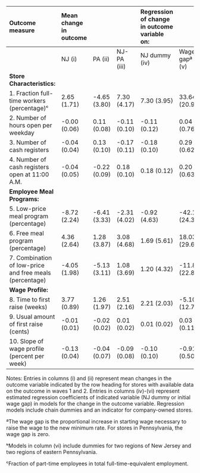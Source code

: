 | Outcome measure                                         | Mean change in outcome |       |         | Regression of change in outcome variable on: |            |             |
| :------------------------------------------------------ | :--------------------- | :---- | :------ | :------------------------------------------- | :--------- | :---------- |
|                                                         | NJ (i)                 | PA (ii) | NJ-PA (iii) | NJ dummy (iv)                                | Wage gapª (v) | Wage gapᵇ (vi) |
| **Store Characteristics:** |                        |       |         |                                              |            |             |
| 1. Fraction full-time workers (percentage)ᶜ             | 2.65 (1.71)            | -4.65 (3.80) | 7.30 (4.17) | 7.30 (3.95)                                  | 33.64 (20.95) | 20.28 (24.35) |
| 2. Number of hours open per weekday                     | -0.00 (0.06)           | 0.11 (0.08) | -0.11 (0.10) | -0.11 (0.12)                                 | 0.04 (0.76) | -0.24 (0.65)   |
| 3. Number of cash registers                             | -0.04 (0.04)           | 0.13 (0.10) | -0.17 (0.11) | -0.18 (0.10)                                 | 0.29 (0.62) | -0.31 (0.53)   |
| 4. Number of cash registers open at 11:00 A.M.          | -0.04 (0.05)           | -0.22 (0.09) | 0.18 (0.10) | 0.18 (0.12)                                  | 0.20 (0.63)  | -0.44 (0.74)  |
| **Employee Meal Programs:** |                        |       |         |                                              |            |             |
| 5. Low-price meal program (percentage)                  | -8.72 (2.24)           | -6.41 (3.33) | -2.31 (4.02) | -0.92 (4.63)                                 | -42.18 (24.39)| -52.34 (28.67)|
| 6. Free meal program (percentage)                       | 4.36 (2.64)            | 1.28 (3.87) | 3.08 (4.68) | 1.69 (5.61)                                  | 18.03 (29.65)| 17.72 (34.82) |
| 7. Combination of low-price and free meals (percentage) | -4.05 (1.98)           | -5.13 (3.11) | 1.08 (3.69) | 1.20 (4.32)                                  | -11.87 (22.88)| -19.19 (26.81)|
| **Wage Profile:** |                        |       |         |                                              |            |             |
| 8. Time to first raise (weeks)                          | 3.77 (0.89)            | 1.26 (1.97) | 2.51 (2.16) | 2.21 (2.03)                                  | -5.10 (12.74) | 4.02 (10.81) |
| 9. Usual amount of first raise (cents)                  | -0.01 (0.01)           | -0.02 (0.02) | 0.01 (0.02) | 0.01 (0.02)                                  | 0.03 (0.11)  | 0.03 (0.13)   |
| 10. Slope of wage profile (percent per week)            | -0.13 (0.04)           | -0.04 (0.07) | -0.09 (0.08) | -0.10 (0.10)                                  | -0.91 (0.50) | -0.85 (0.60)  |

Notes: Entries in columns (i) and (ii) represent mean changes in the outcome variable indicated by the row heading for stores with available data on the outcome in waves 1 and 2. Entries in columns (iv)-(vi) represent estimated regression coefficients of indicated variable (NJ dummy or initial wage gap) in models for the change in the outcome variable. Regression models include chain dummies and an indicator for company-owned stores.

ªThe wage gap is the proportional increase in starting wage necessary to raise the wage to the new minimum rate. For stores in Pennsylvania, the wage gap is zero.

ᵇModels in column (vi) include dummies for two regions of New Jersey and two regions of eastern Pennsylvania.

ᶜFraction of part-time employees in total full-time-equivalent employment.